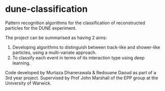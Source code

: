 # dune-classification
Pattern recognition algorithms for the classification of reconstructed particles for the DUNE experiment.

The project can be summarised as having 2 aims:

1) Developing algorithms to distinguish between track-like and shower-like particles, using a multi-variate approach.
2) To classify each event in terms of its interaction type using deep learning.

Code developed by Murtaza Dhanerawala & Redouane Daoud as part of a 3rd year project.
Supervised by Prof John Marshall of the EPP group at the University of Warwick.
